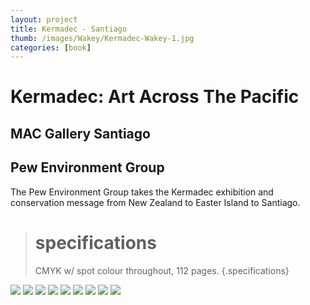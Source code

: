 ```yaml
---
layout: project
title: Kermadec - Santiago
thumb: /images/Wakey/Kermadec-Wakey-1.jpg
categories: [book]
---
```


# Kermadec: Art Across The Pacific

## MAC Gallery Santiago
## Pew Environment Group

The Pew Environment Group takes the Kermadec exhibition and conservation message from New Zealand to Easter Island to Santiago.

> # specifications
> CMYK w/ spot colour throughout, 112 pages.
{.specifications}

![](/images/Wakey/Kermadec-Wakey-1.jpg)
![](/images/Wakey/Kermadec-Wakey-2.jpg)
![](/images/Wakey/Kermadec-Wakey-3.jpg)
![](/images/Wakey/Kermadec-Wakey-4.jpg)
![](/images/Wakey/Kermadec-Wakey-5.jpg)
![](/images/Wakey/Kermadec-Wakey-6.jpg)
![](/images/Wakey/Kermadec-Wakey-7.jpg)
![](/images/Wakey/Kermadec-Wakey-8.jpg)
![](/images/Wakey/Kermadec-Wakey-9.jpg)

